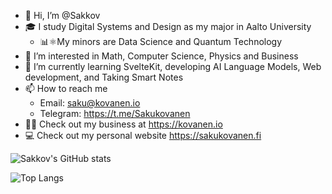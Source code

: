 - 👋 Hi, I’m @Sakkov
- 🎓 I study Digital Systems and Design as my major in Aalto University
   - 📊⚛️My minors are Data Science and Quantum Technology
- 👀 I’m interested in Math, Computer Science, Physics and Business 
- 🌱 I’m currently learning SvelteKit, developing AI Language Models, Web development, and Taking Smart Notes
- 📫 How to reach me 
   - Email: saku@kovanen.io 
   - Telegram: https://t.me/Sakukovanen
- 🧑‍💼 Check out my business at https://kovanen.io
- 💻 Check out my personal website https://sakukovanen.fi

![Sakkov's GitHub stats](https://github-readme-stats.vercel.app/api?username=sakkov&count_private=true&show_icons=true&theme=transparent) 

![Top Langs](https://github-readme-stats.vercel.app/api/top-langs/?username=sakkov&layout=compact&count_private=true&theme=transparent)
